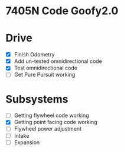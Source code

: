 # 7405N Code Goofy2.0

# Drive
- [x] Finish Odometry<br>
- [x] Add un-tested omnidirectional code<br>
- [x] Test omnidirectional code<br>
- [ ] Get Pure Pursuit working<br> 

# Subsystems
- [ ] Getting flywheel code working<br>
- [x] Getting point facing code working<br>
- [ ] Flywheel power adjustment<br>
- [ ] Intake<br>
- [ ] Expansion<br>
